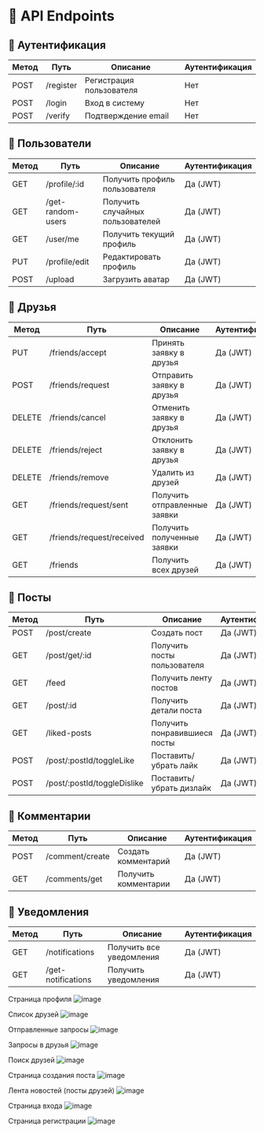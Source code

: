 # 🚀 API Endpoints

## 🔐 Аутентификация
| Метод | Путь       | Описание                | Аутентификация |
|-------|------------|-------------------------|----------------|
| POST  | /register  | Регистрация пользователя | Нет           |
| POST  | /login     | Вход в систему          | Нет           |
| POST  | /verify    | Подтверждение email     | Нет           |

## 👥 Пользователи
| Метод | Путь                     | Описание                          | Аутентификация |
|-------|--------------------------|-----------------------------------|----------------|
| GET   | /profile/:id            | Получить профиль пользователя     | Да (JWT)      |
| GET   | /get-random-users       | Получить случайных пользователей  | Да (JWT)      |
| GET   | /user/me                | Получить текущий профиль          | Да (JWT)      |
| PUT   | /profile/edit           | Редактировать профиль             | Да (JWT)      |
| POST  | /upload                 | Загрузить аватар                  | Да (JWT)      |

## 👫 Друзья
| Метод | Путь                     | Описание                          | Аутентификация |
|-------|--------------------------|-----------------------------------|----------------|
| PUT   | /friends/accept         | Принять заявку в друзья           | Да (JWT)      |
| POST  | /friends/request        | Отправить заявку в друзья         | Да (JWT)      |
| DELETE| /friends/cancel         | Отменить заявку в друзья          | Да (JWT)      |
| DELETE| /friends/reject         | Отклонить заявку в друзья         | Да (JWT)      |
| DELETE| /friends/remove         | Удалить из друзей                 | Да (JWT)      |
| GET   | /friends/request/sent   | Получить отправленные заявки      | Да (JWT)      |
| GET   | /friends/request/received| Получить полученные заявки       | Да (JWT)      |
| GET   | /friends                | Получить всех друзей              | Да (JWT)      |

## 📝 Посты
| Метод | Путь                     | Описание                          | Аутентификация |
|-------|--------------------------|-----------------------------------|----------------|
| POST  | /post/create            | Создать пост                     | Да (JWT)      |
| GET   | /post/get/:id           | Получить посты пользователя       | Да (JWT)      |
| GET   | /feed                   | Получить ленту постов             | Да (JWT)      |
| GET   | /post/:id               | Получить детали поста             | Да (JWT)      |
| GET   | /liked-posts            | Получить понравившиеся посты      | Да (JWT)      |
| POST  | /post/:postId/toggleLike| Поставить/убрать лайк             | Да (JWT)      |
| POST  | /post/:postId/toggleDislike| Поставить/убрать дизлайк       | Да (JWT)      |

## 💬 Комментарии
| Метод | Путь             | Описание                | Аутентификация |
|-------|------------------|-------------------------|----------------|
| POST  | /comment/create | Создать комментарий     | Да (JWT)      |
| GET   | /comments/get    | Получить комментарии    | Да (JWT)      |

## 🔔 Уведомления
| Метод | Путь               | Описание                | Аутентификация |
|-------|--------------------|-------------------------|----------------|
| GET   | /notifications     | Получить все уведомления| Да (JWT)      |
| GET   | /get-notifications | Получить уведомления    | Да (JWT)      |

Страница профиля 
![image](https://github.com/user-attachments/assets/1e23e6c6-055c-4101-a9c8-e022327faf93)

Список друзей
![image](https://github.com/user-attachments/assets/ddb4385c-b554-4d68-a4f4-8966344aed50)

Отправленные запросы 
![image](https://github.com/user-attachments/assets/f9363482-fad8-4178-b105-aa1c674ad91c)

Запросы в друзья 
![image](https://github.com/user-attachments/assets/942578ce-af6b-4a82-a357-c60e9a745e75)

Поиск друзей 
![image](https://github.com/user-attachments/assets/959e5562-9969-497f-8798-3a23eacfd0d8)

Страница создания поста
![image](https://github.com/user-attachments/assets/8de59fa1-4c31-49be-80bb-d368a14b4b64)

Лента новостей (посты друзей)
![image](https://github.com/user-attachments/assets/2bf70331-a112-48be-ada3-a0360f0336d7)

Страница входа
![image](https://github.com/user-attachments/assets/66893bab-8b20-45c7-8976-8905865efa84)

Страница регистрации
![image](https://github.com/user-attachments/assets/e905986d-fe3a-4e69-b1b0-bd88d604dbeb)

